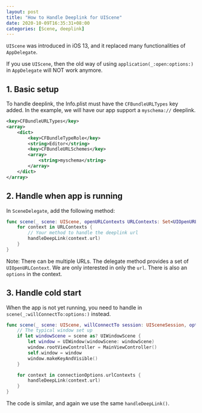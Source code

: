 ```yaml
---
layout: post
title: "How to Handle Deeplink for UIScene"
date: 2020-10-09T16:35:31+08:00
categories: [Scene, deeplink]
---
```


`UIScene` was introduced in iOS 13, and it replaced many functionalities of `AppDelegate`.

If you use `UIScene`, then the old way of using `application(_:open:options:)` in `AppDelegate` will NOT work anymore.

## 1. Basic setup

To handle deeplink, the Info.plist must have the `CFBundleURLTypes` key added. In the example, we will have our app support a `myschema://` deeplink.

```xml
<key>CFBundleURLTypes</key>
<array>
	<dict>
		<key>CFBundleTypeRole</key>
		<string>Editor</string>
		<key>CFBundleURLSchemes</key>
		<array>
			<string>myschema</string>
		</array>
	</dict>
</array>
```

## 2. Handle when app is running

In `SceneDelegate`, add the following method:

```swift
func scene(_ scene: UIScene, openURLContexts URLContexts: Set<UIOpenURLContext>) {
    for context in URLContexts {
        // Your method to handle the deeplink url
        handleDeepLink(context.url)
    }
}
```

Note: There can be multiple URLs. The delegate method provides a set of `UIOpenURLContext`. We are only interested in only the `url`. There is also an `options` in the context.

## 3. Handle cold start

When the app is not yet running, you need to handle in `scene(_:willConnectTo:options:)` instead.

```swift
func scene(_ scene: UIScene, willConnectTo session: UISceneSession, options connectionOptions: UIScene.ConnectionOptions) {
    // The typical window set up
    if let windowScene = scene as? UIWindowScene {
        let window = UIWindow(windowScene: windowScene)
        window.rootViewController = MainViewController()
        self.window = window
        window.makeKeyAndVisible()
    }

    for context in connectionOptions.urlContexts {
        handleDeepLink(context.url)
    }
}
```

The code is similar, and again we use the same `handleDeepLink()`.
